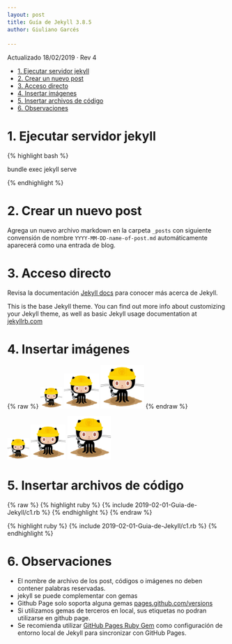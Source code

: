 ```yaml
---
layout: post
title: Guía de Jekyll 3.8.5
author: Giuliano Garcés

---
```

Actualizado 18/02/2019 · Rev 4

<!-- TOC -->

- [1. Ejecutar servidor jekyll](#1-ejecutar-servidor-jekyll)
- [2. Crear un nuevo post](#2-crear-un-nuevo-post)
- [3. Acceso directo](#3-acceso-directo)
- [4. Insertar imágenes](#4-insertar-imágenes)
- [5. Insertar archivos de código](#5-insertar-archivos-de-código)
- [6. Observaciones](#6-observaciones)

<!-- /TOC -->


# 1. Ejecutar servidor jekyll

{% highlight bash %}

bundle exec jekyll serve

{% endhighlight %}


# 2. Crear un nuevo post 

Agrega un nuevo archivo markdown en la carpeta `_posts` con siguiente convensión de nombre `YYYY-MM-DD-name-of-post.md` automáticamente aparecerá como una entrada de blog. 


# 3. Acceso directo

Revisa la documentación  [Jekyll docs][jekyll-docs] para conocer más acerca de Jekyll. 

[jekyll-docs]: https://jekyllrb.com/docs/home

This is the base Jekyll theme. You can find out more info about customizing your Jekyll theme, as well as basic Jekyll usage documentation at [jekyllrb.com](https://jekyllrb.com/)


# 4. Insertar imágenes

{% raw %}
    <img src="/images/404.jpg" style="width: 50px;"/>
    <img src="/images/404.jpg" style="width: 80px;"/>
    <img src="/images/404.jpg" style="width: 100px;"/>
{% endraw %}

<img src="/images/404.jpg" style="width: 50px;"/>
<img src="/images/404.jpg" style="width: 80px;"/>
<img src="/images/404.jpg" style="width: 100px;"/>

# 5. Insertar archivos de código 

{% raw %}
    {% highlight ruby %}
    {% include 2019-02-01-Guia-de-Jekyll/c1.rb %}
    {% endhighlight %}
{% endraw %}

{% highlight ruby %}
{% include 2019-02-01-Guia-de-Jekyll/c1.rb %}
{% endhighlight %}

# 6. Observaciones

- El nombre de archivo de los post, códigos o imágenes no deben contener palabras reservadas.
- jekyll se puede complementar con gemas
- Github Page solo soporta alguna gemas [pages.github.com/versions](https://pages.github.com/versions/) 
- Si utilizamos gemas de terceros en local, sus etiquetas no podran utilizarse en github page.
- Se recomienda utilizar [GitHub Pages Ruby Gem](https://github.com/github/pages-gem) como configuración de entorno local de Jekyll para sincronizar con GitHub Pages.
